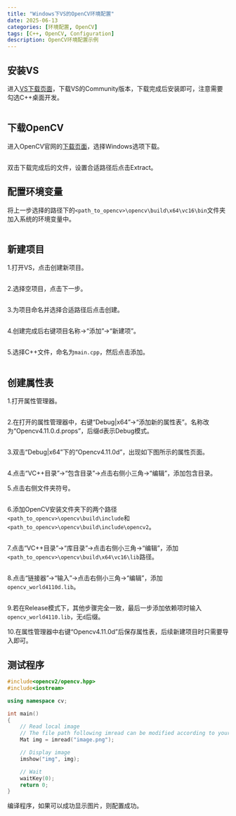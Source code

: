 ```yaml
---
title: "Windows下VS的OpenCV环境配置"
date: 2025-06-13
categories: [环境配置, OpenCV]
tags: [C++, OpenCV, Configuration]
description: OpenCV环境配置示例
---
```


## 安装VS

进入[VS下载页面](https://visualstudio.microsoft.com/zh-hans/downloads/)，下载VS的Community版本，下载完成后安装即可，注意需要勾选C++桌面开发。

<img style="display: block; margin: 0 auto;" src="../assets/img/2025-06-13-Windows下VS的OpenCV环境配置/image3.png" alt="" />

## 下载OpenCV

进入OpenCV官网的[下载页面](https://opencv.org/releases/)，选择Windows选项下载。

<img style="display: block; margin: 0 auto;" src="../assets/img/2025-06-13-Windows下VS的OpenCV环境配置/image1.png" alt="" />

双击下载完成后的文件，设置合适路径后点击Extract。

## 配置环境变量

将上一步选择的路径下的`<path_to_opencv>\opencv\build\x64\vc16\bin`文件夹加入系统的环境变量中。

<img style="display: block; margin: 0 auto;" src="../assets/img/2025-06-13-Windows下VS的OpenCV环境配置/image2.png" alt="" />

## 新建项目

1.打开VS，点击创建新项目。

<img style="display: block; margin: 0 auto;" src="../assets/img/2025-06-13-Windows下VS的OpenCV环境配置/image4.png" alt="" />

2.选择空项目，点击下一步。

<img style="display: block; margin: 0 auto;" src="../assets/img/2025-06-13-Windows下VS的OpenCV环境配置/image5.png" alt="" />

3.为项目命名并选择合适路径后点击创建。

<img style="display: block; margin: 0 auto;" src="../assets/img/2025-06-13-Windows下VS的OpenCV环境配置/image6.png" alt="" />

4.创建完成后右键项目名称$\rightarrow$“添加”$\rightarrow$“新建项”。

<img style="display: block; margin: 0 auto;" src="../assets/img/2025-06-13-Windows下VS的OpenCV环境配置/image7.png" alt="" />

5.选择C++文件，命名为`main.cpp`，然后点击添加。

<img style="display: block; margin: 0 auto;" src="../assets/img/2025-06-13-Windows下VS的OpenCV环境配置/image8.png" alt="" />

## 创建属性表

1.打开属性管理器。

<img style="display: block; margin: 0 auto;" src="../assets/img/2025-06-13-Windows下VS的OpenCV环境配置/image9.png" alt="" />

2.在打开的属性管理器中，右键“Debug|x64”$\rightarrow$“添加新的属性表”。名称改为“Opencv4.11.0.d.props”，后缀d表示Debug模式。

<img style="display: block; margin: 0 auto;" src="../assets/img/2025-06-13-Windows下VS的OpenCV环境配置/image10.png" alt="" />

3.双击“Debug|x64”下的“Opencv4.11.0d”，出现如下图所示的属性页面。

<img style="display: block; margin: 0 auto;" src="../assets/img/2025-06-13-Windows下VS的OpenCV环境配置/image11.png" alt="" />

4.点击“VC++目录”$\rightarrow$“包含目录”$\rightarrow$点击右侧小三角$\rightarrow$“编辑”，添加包含目录。

5.点击右侧文件夹符号。

<img style="display: block; margin: 0 auto;" src="../assets/img/2025-06-13-Windows下VS的OpenCV环境配置/image12.png" alt="" />

6.添加OpenCV安装文件夹下的两个路径`<path_to_opencv>\opencv\build\include`和`<path_to_opencv>\opencv\build\include\opencv2`。

<img style="display: block; margin: 0 auto;" src="../assets/img/2025-06-13-Windows下VS的OpenCV环境配置/image13.png" alt="" />

7.点击“VC++目录”$\rightarrow$“库目录”$\rightarrow$点击右侧小三角$\rightarrow$“编辑”，添加`<path_to_opencv>\opencv\build\x64\vc16\lib`路径。

<img style="display: block; margin: 0 auto;" src="../assets/img/2025-06-13-Windows下VS的OpenCV环境配置/image14.png" alt="" />

8.点击“链接器”$\rightarrow$“输入”$\rightarrow$点击右侧小三角$\rightarrow$“编辑”，添加`opencv_world4110d.lib`。

<img style="display: block; margin: 0 auto;" src="../assets/img/2025-06-13-Windows下VS的OpenCV环境配置/image15.png" alt="" />

9.若在Release模式下，其他步骤完全一致，最后一步添加依赖项时输入`opencv_world4110.lib`，无`d`后缀。

10.在属性管理器中右键“Opencv4.11.0d”后保存属性表，后续新建项目时只需要导入即可。

## 测试程序

```C++
#include<opencv2/opencv.hpp>
#include<iostream>

using namespace cv;

int main()
{
    // Read local image
    // The file path following imread can be modified according to your actual path
    Mat img = imread("image.png");

    // Display image
    imshow("img", img);

    // Wait
    waitKey(0);
    return 0;
}
```

编译程序，如果可以成功显示图片，则配置成功。